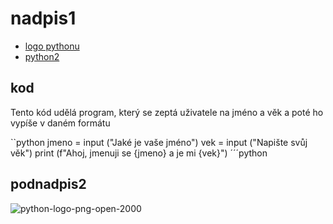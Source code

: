 # nadpis1
- [logo pythonu](#podnadpis2)
- [python2](#kod)

## kod
Tento kód udělá program, který se zeptá uživatele na jméno a věk a poté ho vypíše v daném formátu 

``python
jmeno = input ("Jaké je vaše jméno")
vek = input ("Napište svůj věk")
print (f"Ahoj, jmenuji se {jmeno} a je mi {vek}")
´´´python
  
## podnadpis2
![python-logo-png-open-2000](https://github.com/user-attachments/assets/d0e2382b-a38d-4e97-9619-e7f4f5721fb8)
